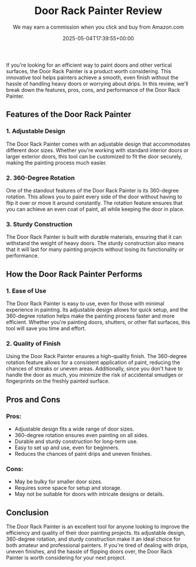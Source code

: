 ﻿---
author: We may earn a commission when you click and buy from Amazon.com
layout: post
title: Door Rack Painter Review
date: '2025-05-04T17:39:55+00:00'
categories:
- Guide
tags: []
slug: /door-rack-painter-review/
lastmod: 2025-05-07T12:21:26+03:00
---

If you're looking for an efficient way to paint doors and other vertical surfaces, the Door Rack Painter is a product worth considering. This innovative tool helps painters achieve a smooth, even finish without the hassle of handling heavy doors or worrying about drips. In this review, we'll break down the features, pros, cons, and performance of the Door Rack Painter.
## Features of the Door Rack Painter
### 1. Adjustable Design
The Door Rack Painter comes with an adjustable design that accommodates different door sizes. Whether you're working with standard interior doors or larger exterior doors, this tool can be customized to fit the door securely, making the painting process much easier.
### 2. 360-Degree Rotation
One of the standout features of the Door Rack Painter is its 360-degree rotation. This allows you to paint every side of the door without having to flip it over or move it around constantly. The rotation feature ensures that you can achieve an even coat of paint, all while keeping the door in place.
### 3. Sturdy Construction
The Door Rack Painter is built with durable materials, ensuring that it can withstand the weight of heavy doors. The sturdy construction also means that it will last for many painting projects without losing its functionality or performance.
## How the Door Rack Painter Performs
### 1. Ease of Use
The Door Rack Painter is easy to use, even for those with minimal experience in painting. Its adjustable design allows for quick setup, and the 360-degree rotation helps make the painting process faster and more efficient. Whether you're painting doors, shutters, or other flat surfaces, this tool will save you time and effort.
### 2. Quality of Finish
Using the Door Rack Painter ensures a high-quality finish. The 360-degree rotation feature allows for a consistent application of paint, reducing the chances of streaks or uneven areas. Additionally, since you don't have to handle the door as much, you minimize the risk of accidental smudges or fingerprints on the freshly painted surface.
## Pros and Cons
### Pros:
- Adjustable design fits a wide range of door sizes.
- 360-degree rotation ensures even painting on all sides.
- Durable and sturdy construction for long-term use.
- Easy to set up and use, even for beginners.
- Reduces the chances of paint drips and uneven finishes.
### Cons:
- May be bulky for smaller door sizes.
- Requires some space for setup and storage.
- May not be suitable for doors with intricate designs or details.
## Conclusion
The Door Rack Painter is an excellent tool for anyone looking to improve the efficiency and quality of their door painting projects. Its adjustable design, 360-degree rotation, and sturdy construction make it an ideal choice for both amateur and professional painters. If you're tired of dealing with drips, uneven finishes, and the hassle of flipping doors over, the Door Rack Painter is worth considering for your next project.